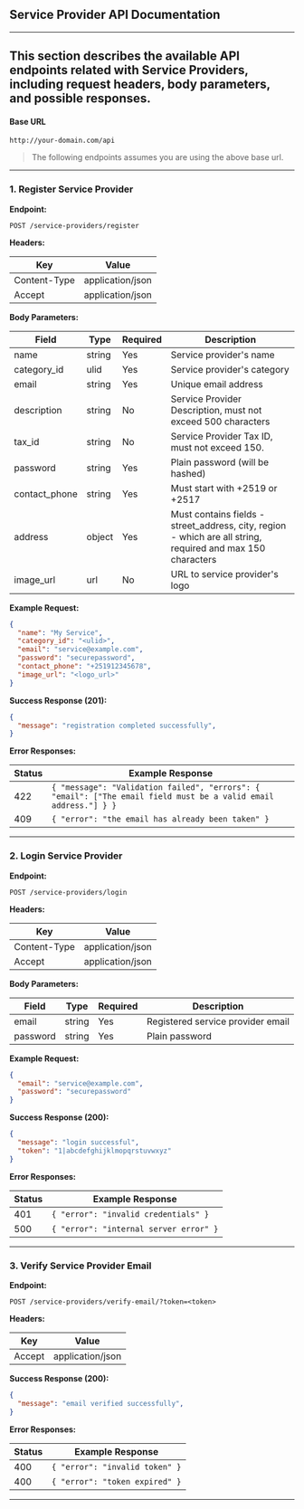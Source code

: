 ## Service Provider API Documentation
---
This section describes the available API endpoints related with Service Providers, including request headers, body parameters, and possible responses.
---

#### Base URL
```
http://your-domain.com/api
```
> The following endpoints assumes you are using the above base url.
---

### 1. Register Service Provider

**Endpoint:**

```
POST /service-providers/register
```

**Headers:**

| Key            | Value              |
|----------------|--------------------|
| Content-Type   | application/json   |
| Accept         | application/json   |

**Body Parameters:**

| Field         | Type     | Required | Description                                                                                                   |
|---------------|----------|----------|---------------------------------------------------------------------------------------------------------------|
| name          | string   | Yes      | Service provider's name                                                                                       |
| category_id   | ulid     | Yes      | Service provider's category                                                                                   |
| email         | string   | Yes      | Unique email address                                                                                          |
| description   | string   | No       | Service Provider Description, must not exceed 500 characters                                                  |
| tax_id        | string   | No       | Service Provider Tax ID, must not exceed 150.                                                                 |
| password      | string   | Yes      | Plain password (will be hashed)                                                                               |
| contact_phone | string   | Yes      | Must start with +2519 or +2517                                                                                |
| address       | object   | Yes      | Must contains fields - street_address, city, region - which are all string, required and max 150 characters   |
| image_url     | url      | No       | URL to service provider's logo                                                                                |

**Example Request:**

```json
{
  "name": "My Service",
  "category_id": "<ulid>",
  "email": "service@example.com",
  "password": "securepassword",
  "contact_phone": "+251912345678",
  "image_url": "<logo_url>"
}
```

**Success Response (201):**

```json
{
  "message": "registration completed successfully",
}
```

**Error Responses:**

| Status | Example Response |
|--------|------------------|
| 422    | `{ "message": "Validation failed", "errors": { "email": ["The email field must be a valid email address."] } }` |
| 409    | `{ "error": "the email has already been taken" }` |

---

### 2. Login Service Provider

**Endpoint:**

```
POST /service-providers/login
```

**Headers:**

| Key            | Value              |
|----------------|--------------------|
| Content-Type   | application/json   |
| Accept         | application/json   |

**Body Parameters:**

| Field    | Type   | Required | Description                       |
|----------|--------|----------|-----------------------------------|
| email    | string | Yes      | Registered service provider email |
| password | string | Yes      | Plain password                    |

**Example Request:**

```json
{
  "email": "service@example.com",
  "password": "securepassword"
}
```

**Success Response (200):**

```json
{
  "message": "login successful",
  "token": "1|abcdefghijklmopqrstuvwxyz"
}
```

**Error Responses:**

| Status | Example Response |
|--------|------------------|
| 401    | `{ "error": "invalid credentials" }` |
| 500    | `{ "error": "internal server error" }` |

---

### 3. Verify Service Provider Email

**Endpoint:**

```
POST /service-providers/verify-email/?token=<token>
```

**Headers:**

| Key            | Value              |
|----------------|--------------------|
| Accept         | application/json   |

**Success Response (200):**

```json
{
  "message": "email verified successfully",
}
```

**Error Responses:**

| Status | Example Response |
|--------|------------------|
| 400    | `{ "error": "invalid token" }` |
| 400    | `{ "error": "token expired" }` |

---
